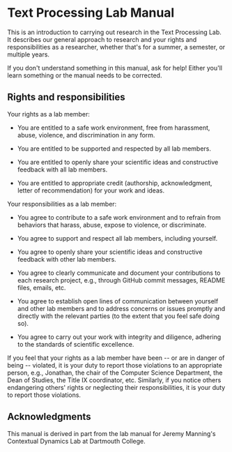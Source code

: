 # Text Processing Lab Manual

This is an introduction to carrying out research in the Text Processing
Lab. It describes our general approach to research and your rights and
responsibilities as a researcher, whether that's for a summer, a semester,
or multiple years.

If you don't understand something in this manual, ask for help! Either
you'll learn something or the manual needs to be corrected.


## Rights and responsibilities

Your rights as a lab member:

- You are entitled to a safe work environment, free from harassment,
  abuse, violence, and discrimination in any form.

- You are entitled to be supported and respected by all lab members.

- You are entitled to openly share your scientific ideas and constructive
  feedback with all lab members.

- You are entitled to appropriate credit (authorship, acknowledgment,
  letter of recommendation) for your work and ideas.


Your responsibilities as a lab member:

- You agree to contribute to a safe work environment and to refrain from
  behaviors that harass, abuse, expose to violence, or discriminate.

- You agree to support and respect all lab members, including yourself.

- You agree to openly share your scientific ideas and constructive
  feedback with other lab members.

- You agree to clearly communicate and document your contributions to each
  research project, e.g., through GitHub commit messages, README files,
  emails, etc.

- You agree to establish open lines of communication between yourself and
  other lab members and to address concerns or issues promptly and
  directly with the relevant parties (to the extent that you feel safe
  doing so).

- You agree to carry out your work with integrity and diligence, adhering
  to the standards of scientific excellence.


If you feel that your rights as a lab member have been -- or are in danger
of being -- violated, it is your duty to report those violations to an
appropriate person, e.g., Jonathan, the chair of the Computer Science
Department, the Dean of Studies, the Title IX coordinator, etc. Similarly,
if you notice others endangering others' rights or neglecting their
responsibilities, it is your duty to report those violations.


## Acknowledgments

This manual is derived in part from the lab manual for Jeremy Manning's
Contextual Dynamics Lab at Dartmouth College.
